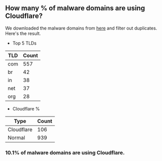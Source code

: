 ## How many % of malware domains are using Cloudflare?


We downloaded the malware domains from [here](https://urlhaus.abuse.ch) and filter out duplicates.
Here's the result.


[//]: # (start replacement)


- Top 5 TLDs

| TLD | Count |
| --- | --- |
| com | 557 |
| br | 42 |
| in | 38 |
| net | 37 |
| org | 28 |


- Cloudflare %

| Type | Count |
| --- | --- |
| Cloudflare | 106 |
| Normal | 939 |


### 10.1% of malware domains are using Cloudflare.